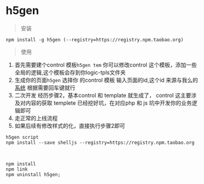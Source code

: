 # h5gen

>  安装

```
npm install -g h5gen (--registry=https://registry.npm.taobao.org)

```

> 使用

1. 首先需要建个control 模板`h5gen tem`
   你可以修改control 这个模板，添加一些全局的逻辑,这个模板会存到你logic-tpls文件夹
2. 生成你的页面`h5gen`
    选择你 的control  模板
    输入页面的id,这个id 来源与我么的[系统](http://cp01-hj-lh-sandbox-tech00.epc.baidu.com:8081/page)
    根据需要回车键就行
3. 二次开发
   经历步骤2，基本control 和 template 就生成了，
   control 这主要涉及对内容的获取
   templete 已经挖好坑，在对应php 和 js 坑中开发你的业务逻辑即可
4. 走正常的上线流程
5. 如果后续有修改样式的化，直接执行步骤2即可






```
h5gen script
npm install --save shelljs --registry=https://registry.npm.taobao.org



npm install
npm link
npm uninstall h5gen;
```
